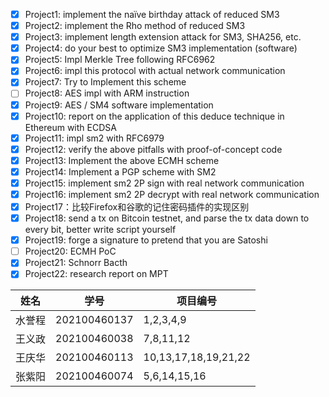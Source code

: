 - [x] Project1: implement the naïve birthday attack of reduced SM3
- [x] Project2: implement the Rho method of reduced SM3
- [x] Project3: implement length extension attack for SM3, SHA256, etc.
- [x] Project4: do your best to optimize SM3 implementation (software)
- [x] Project5: Impl Merkle Tree following RFC6962
- [x] Project6: impl this protocol with actual network communication
- [x] Project7: Try to Implement this scheme
- [ ] Project8: AES impl with ARM instruction
- [x] Project9: AES / SM4 software implementation
- [x] Project10: report on the application of this deduce technique in Ethereum with ECDSA
- [x] Project11: impl sm2 with RFC6979
- [x] Project12: verify the above pitfalls with proof-of-concept code
- [x] Project13: Implement the above ECMH scheme
- [x] Project14: Implement a PGP scheme with SM2
- [x] Project15: implement sm2 2P sign with real network communication
- [x] Project16: implement sm2 2P decrypt with real network communication
- [x] Project17：比较Firefox和谷歌的记住密码插件的实现区别
- [x] Project18: send a tx on Bitcoin testnet, and parse the tx data down to every bit, better write script yourself
- [x] Project19: forge a signature to pretend that you are Satoshi
- [ ] Project20: ECMH PoC
- [x] Project21: Schnorr Bacth
- [x] Project22: research report on MPT

|姓名|学号|项目编号|
|-----|-----|-----|
|水誉程|202100460137|1,2,3,4,9|
|王义政|202100460038|7,8,11,12|
|王庆华|202100460113|10,13,17,18,19,21,22|
|张紫阳|202100460074|5,6,14,15,16|